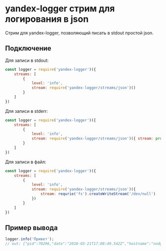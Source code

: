 # yandex-logger стрим для логирования в json

Стрим для yandex-logger, позволяющий писать в stdout простой json.

## Подключение

Для записи в stdout:

```js
const logger = require('yandex-logger')({
    streams: [
        {
            level: 'info',
            stream: require('yandex-logger/streams/json')()
        }
    ]
})
```

Для записи в stderr:

```js
const logger = require('yandex-logger')({
    streams: [
        {
            level: 'info',
            stream: require('yandex-logger/streams/json')({ stream: process.stderr })
        }
    ]
})
```

Для записи в файл:

```js
const logger = require('yandex-logger')({
    streams: [
        {
            level: 'info',
            stream: require('yandex-logger/streams/json')({
                stream: requrie('fs').createWriteStream('/dev/null')
            })
        }
    ]
})
```

## Пример вывода

```js
logger.info('Привет');
// out: {"pid":70296,"date":"2018-03-21T17:08:49.542Z","hostname":"nodge-osx.local","level":30,"levelName":"INFO","msgFormat":"Привет","msgArgs":[],"msg":"Привет","name":"yandex-logger"}
```

